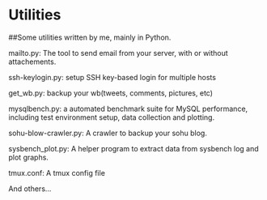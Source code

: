 # Utilities

##Some utilities written by me, mainly in Python.

mailto.py: The tool to send email from your server, with or without attachements.

ssh-keylogin.py: setup SSH key-based login for multiple hosts

get_wb.py: backup your wb(tweets, comments, pictures, etc)

mysqlbench.py: a automated benchmark suite for MySQL performance, including test environment setup, data collection and plotting.

sohu-blow-crawler.py: A crawler to backup your sohu blog.

sysbench_plot.py: A helper program to extract data from sysbench log and plot graphs.

tmux.conf: A tmux config file

And others...


